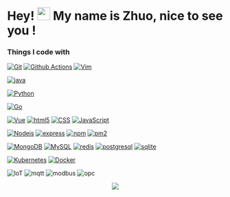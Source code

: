 <h1>Hey! <img src="https://emojis.slackmojis.com/emojis/images/1643514596/5999/meow_party.gif" width="30" />
  My name is Zhuo, nice to see you !</h1>
<h3>Things I code with</h3>

<p>
  <a href="https://git-scm.com/"><img alt="Git" src="https://img.shields.io/badge/-Git-F54D27?logo=Git&logoColor=white&style="/></a>
  <a href="https://docs.github.com/free-pro-team@latest/actions"><img alt="Github Actions" src="https://img.shields.io/badge/-Github Actions-2088FF?logo=github-actions&logoColor=white&style="/></a>
  <a href="https://www.vim.org/"><img alt="Vim" src="https://img.shields.io/badge/-Vim-019733?logo=Vim&logoColor=white&style="/></a>
  
  <a href="https://www.java.com/"><img alt="java" src="https://img.shields.io/badge/-java-007396?logo=java&logoColor=white&style="/></a>
  
  <a href="https://www.python.org/"><img alt="Python" src="https://img.shields.io/badge/-Python-3776AB?logo=Python&logoColor=white&style="/></a>
  
  <a href="https://golang.org/"><img alt="Go" src="https://img.shields.io/badge/-Go-00ACD7?logo=go&logoColor=white&style="/></a>
  
  <a href="https://vuejs.org/"><img alt="Vue" src="https://img.shields.io/badge/-Vue-42B983?logo=Vue.js&logoColor=white&style="/></a>
  <a href="https://developer.mozilla.org/en-US/docs/Web/Guide/HTML/HTML5"><img alt="html5" src="https://img.shields.io/badge/-html5-E44D26?logo=html5&logoColor=white&style="/></a>
  <a href="https://developer.mozilla.org/docs/Archive/CSS3"><img alt="CSS" src="https://img.shields.io/badge/-CSS-1672B6?logo=CSS3&logoColor=white&style="/></a>
  <a href="https://developer.mozilla.org/docs/Web/JavaScript"><img alt="JavaScript" src="https://img.shields.io/badge/-JavaScript-F7DF1E?logo=JavaScript&logoColor=white&style="/></a>
  
  <a href="https://nodejs.org/"><img alt="Nodejs" src="https://img.shields.io/badge/-Nodejs-43853D?logo=Node.js&logoColor=white&style="/></a>
  <a href="http://expressjs.com"><img alt="express" src="https://img.shields.io/badge/-express-42B983?logo=express&logoColor=white&style="/></a>
  <a href="https://www.npmjs.com"><img alt="npm" src="https://img.shields.io/badge/-npm-CB3837?logo=npm&logoColor=white&style="/></a>
  <a href="https://pm2.io)"><img alt="pm2" src="https://img.shields.io/badge/-pm2-CB3837?logo=pm2&logoColor=white&style="/></a>
  
  <a href="https://www.mongodb.com/"><img alt="MongoDB" src="https://img.shields.io/badge/-MongoDB-14AA52?logo=mongodb&logoColor=white&style="/></a>
  <a href="https://dev.mysql.com/"><img alt="MySQL" src="https://img.shields.io/badge/-MySQL-4579A1?logo=MySQL&logoColor=white&style="/></a>
  <a href="https://redis.io/"><img alt="redis" src="https://img.shields.io/badge/-redis-red?logo=redis&logoColor=white&style="/></a>
  <a href="https://www.postgresql.org/"><img alt="postgresql" src="https://img.shields.io/badge/-postgresql-blue?logo=postgresql&logoColor=white&style="/></a>
  <a href="https://www.sqlite.org/"><img alt="sqlite" src="https://img.shields.io/badge/-sqlite-blue?logo=sqlite&logoColor=white&style="/></a>
  
  <a href="https://kubernetes.io/"><img alt="Kubernetes" src="https://img.shields.io/badge/-Kubernetes-326CE5?logo=Kubernetes&logoColor=white&style="/></a>
  <a href="https://www.docker.com/"><img alt="Docker" src="https://img.shields.io/badge/-Docker-2496ED?logo=Docker&logoColor=white&style="/></a>
</p>
<p>
  <img alt="IoT" src="https://img.shields.io/badge/%E7%89%A9%E8%81%94%E7%BD%91-IoT-blue"/>
  <img alt="mqtt" src="https://img.shields.io/badge/-mqtt-42B983"/>
  <img alt="modbus" src="https://img.shields.io/badge/-modbus-orange"/>
  <img alt="opc" src="https://img.shields.io/badge/-opc.ua-red"/>
</p>
<p align="center">
  <a href="https://github.com/hezhuozhuo">
    <img src="https://github-readme-stats.vercel.app/api?username=hezhuozhuo&show_icons=true&theme=buefy" />
  </a>
</p>
